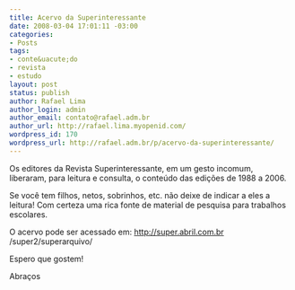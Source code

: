 ```yaml
---
title: Acervo da Superinteressante
date: 2008-03-04 17:01:11 -03:00
categories:
- Posts
tags:
- conte&uacute;do
- revista
- estudo
layout: post
status: publish
author: Rafael Lima
author_login: admin
author_email: contato@rafael.adm.br
author_url: http://rafael.lima.myopenid.com/
wordpress_id: 170
wordpress_url: http://rafael.adm.br/p/acervo-da-superinteressante/
---
```


Os  editores da Revista Superinteressante, em um gesto incomum, liberaram, para leitura e consulta, o conte&uacute;do das edi&ccedil;&otilde;es de 1988  a 2006.

Se voc&ecirc; tem filhos, netos, sobrinhos, etc. n&atilde;o deixe de indicar a eles a  leitura! Com certeza uma rica fonte de material de pesquisa para trabalhos  escolares.

O acervo pode ser acessado em:
<a href="http://super.abril.com.br/super2/superarquivo/" target="_blank">http://super.abril.com.br<wbr></wbr>/super2/superarquivo/</a>

Espero que gostem!

Abra&ccedil;os
